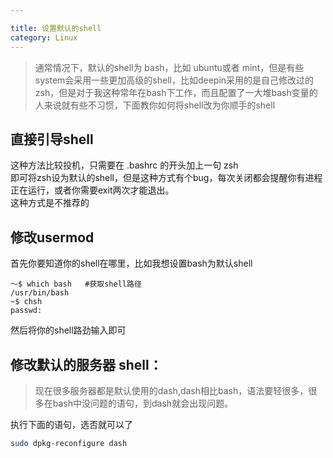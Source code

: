 ```yaml
---

title: 设置默认的shell
category: Linux
---
```


> 通常情况下，默认的shell为 bash，比如 ubuntu或者 mint，但是有些system会采用一些更加高级的shell，比如deepin采用的是自己修改过的zsh，但是对于我这种常年在bash下工作，而且配置了一大堆bash变量的人来说就有些不习惯，下面教你如何将shell改为你顺手的shell

直接引导shell
-----

这种方法比较投机，只需要在 .bashrc 的开头加上一句 zsh <br>即可将zsh设为默认的shell，但是这种方式有个bug，每次关闭都会提醒你有进程正在运行，或者你需要exit两次才能退出。<br>
这种方式是不推荐的

修改usermod
------

首先你要知道你的shell在哪里，比如我想设置bash为默认shell

	～$ which bash   #获取shell路径
	/usr/bin/bash
	~$ chsh
	passwd:
然后将你的shell路劲输入即可

修改默认的服务器 shell：
---------

> 现在很多服务器都是默认使用的dash,dash相比bash，语法要轻很多，很多在bash中没问题的语句，到dash就会出现问题。

执行下面的语句，选否就可以了

```sh
sudo dpkg-reconfigure dash
```

